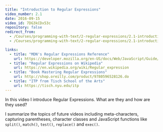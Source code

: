 ```yaml
---
title: "Introduction to Regular Expressions"
video_number: 2.1
date: 2016-09-15
video_id: 7DG3kCDx53c
repository: false
redirect_from:
  - /Courses/programming-with-text/2-regular-expressions/2.1-introduction
  - /Courses/programming-with-text/2-regular-expressions/2.1-introduction.html

links:
  - title: "MDN's Regular Expressions Reference"
    url: https://developer.mozilla.org/en-US/docs/Web/JavaScript/Guide/Regular_Expressions
  - title: "Regular Expressions on Wikipedia"
    url: https://en.wikipedia.org/wiki/Regular_expression
  - title: "Book Mastering Regular Expressions"
    url: http://shop.oreilly.com/product/9780596528126.do
  - title: "ITP from Tisch School of the Arts"
    url: https://tisch.nyu.edu/itp
---
```


In this video I introduce Regular Expressions. What are they and how are they used?

I summarize the topics of future videos including meta-characters, capturing parentheses, character classes and JavaScript functions like `split()`, `match()`, `test()`, `replace()` and `exec()`.
